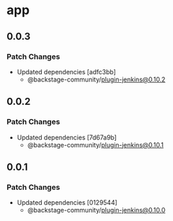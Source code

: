# app

## 0.0.3

### Patch Changes

- Updated dependencies [adfc3bb]
  - @backstage-community/plugin-jenkins@0.10.2

## 0.0.2

### Patch Changes

- Updated dependencies [7d67a9b]
  - @backstage-community/plugin-jenkins@0.10.1

## 0.0.1

### Patch Changes

- Updated dependencies [0129544]
  - @backstage-community/plugin-jenkins@0.10.0
